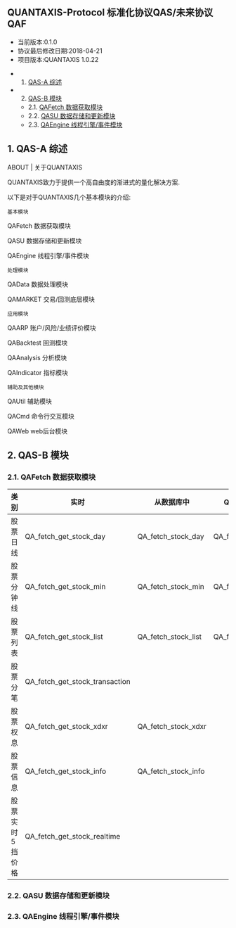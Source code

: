 QUANTAXIS-Protocol
标准化协议QAS/未来协议QAF
------------

- 当前版本:0.1.0
- 协议最后修改日期:2018-04-21
- 项目版本:QUANTAXIS 1.0.22

<!-- vscode-markdown-toc -->
* 1. [QAS-A 综述](#QAS-A)
* 2. [QAS-B 模块](#QAS-B)
	* 2.1. [QAFetch 数据获取模块](#QAFetch)
	* 2.2. [QASU 数据存储和更新模块](#QASU)
	* 2.3. [QAEngine 线程引擎/事件模块](#QAEngine)

<!-- vscode-markdown-toc-config
	numbering=true
	autoSave=true
	/vscode-markdown-toc-config -->
<!-- /vscode-markdown-toc -->

##  1. <a name='QAS-A'></a>QAS-A 综述

ABOUT | 关于QUANTAXIS

QUANTAXIS致力于提供一个高自由度的渐进式的量化解决方案. 


以下是对于QUANTAXIS几个基本模块的介绍:

``` 基本模块 ```

QAFetch 数据获取模块

QASU 数据存储和更新模块

QAEngine 线程引擎/事件模块

``` 处理模块 ```

QAData 数据处理模块

QAMARKET 交易/回测底层模块

``` 应用模块 ```

QAARP 账户/风险/业绩评价模块

QABacktest 回测模块

QAAnalysis 分析模块

QAIndicator 指标模块

``` 辅助及其他模块 ```

QAUtil 辅助模块

QACmd 命令行交互模块

QAWeb web后台模块


##  2. <a name='QAS-B'></a>QAS-B 模块

###  2.1. <a name='QAFetch'></a>QAFetch 数据获取模块

| 类别 | 实时 | 从数据库中 | QADataStruct格式|
| --------------- | ------------------- | --------------- |  --------------- | 
| 股票日线 | QA_fetch_get_stock_day | QA_fetch_stock_day | QA_fetch_stock_day_adv |
| 股票分钟线 | QA_fetch_get_stock_min | QA_fetch_stock_min | QA_fetch_stock_min_adv |
| 股票列表 | QA_fetch_get_stock_list | QA_fetch_stock_list | QA_fetch_stock_list_adv |
| 股票分笔 | QA_fetch_get_stock_transaction | | |
| 股票权息 | QA_fetch_get_stock_xdxr | QA_fetch_stock_xdxr | |
| 股票信息 | QA_fetch_get_stock_info | QA_fetch_stock_info| |
| 股票实时5挡价格 | QA_fetch_get_stock_realtime | | |

###  2.2. <a name='QASU'></a>QASU 数据存储和更新模块
###  2.3. <a name='QAEngine'></a>QAEngine 线程引擎/事件模块
